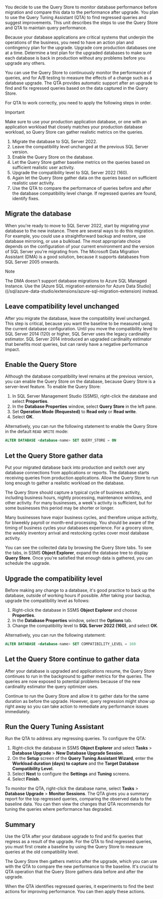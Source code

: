 You decide to use the Query Store to monitor database performance before migration and compare this data to the performance after upgrade. You plan to use the Query Tuning Assistant (QTA) to find regressed queries and suggest improvements. This unit describes the steps to use the Query Store and QTA to maintain query performance.

Because your database applications are critical systems that underpin the operations of the business, you need to have an action plan and contingency plan for the upgrade. Upgrade core production databases one at a time. Determine a test plan for the upgraded databases to make sure each database is back in production without any problems before you upgrade any others. 

You can use the Query Store to continuously monitor the performance of queries, and for A/B testing to measure the effects of a change such as a database upgrade. The QTA provides automatic support after an upgrade to find and fix regressed queries based on the data captured in the Query Store.

For QTA to work correctly, you need to apply the following steps in order.

> [!IMPORTANT]
> Make sure to use your production application database, or one with an application workload that closely matches your production database workload, so Query Store can gather realistic metrics on the queries.

1. Migrate the database to SQL Server 2022.
1. Leave the compatibility level unchanged at the previous SQL Server version.
1. Enable the Query Store on the database.
1. Let the Query Store gather baseline metrics on the queries based on sufficient realistic user activity.
1. Upgrade the compatibility level to SQL Server 2022 (160).
1. Again let the Query Store gather data on the queries based on sufficient realistic user activity.
1. Use the QTA to compare the performance of queries before and after the database compatibility level change. If regressed queries are found, identify fixes.

## Migrate the database

When you're ready to move to SQL Server 2022, start by migrating your database to the new instance. There are several ways to do this migration. For example, you could use a straightforward backup and restore, use database mirroring, or use a bulkload. The most appropriate choice depends on the configuration of your current environment and the version of SQL Server you're migrating from. The Microsoft Data Migration Assistant (DMA) is a good solution, because it supports databases from SQL Server 2005 onwards.

>[!NOTE]
>The DMA doesn't support database migrations to Azure SQL Managed Instance. Use the [Azure SQL migration extension for Azure Data Studio]((/sql/azure-data-studio/extensions/azure-sql-migration-extension) instead.

## Leave compatibility level unchanged

After you migrate the database, leave the compatibility level unchanged. This step is critical, because you want the baseline to be measured using the current database configuration. Until you move the compatibility level to SQL Server 2014 (120) or higher, SQL Server uses the legacy cardinality estimator. SQL Server 2014 introduced an upgraded cardinality estimator that benefits most queries, but can rarely have a negative performance impact.

## Enable the Query Store

Although the database compatibility level remains at the previous version, you can enable the Query Store on the database, because Query Store is a server-level feature. To enable the Query Store:

1. In SQL Server Management Studio (SSMS), right-click the database and select **Properties**.
1. In the **Database Properties** window, select **Query Store** in the left pane.
1. Set **Operation Mode (Requested)** to **Read only** or **Read write**.
1. Select **OK**.

Alternatively, you can run the following statement to enable the Query Store in the default `READ WRITE` mode:

```sql
ALTER DATABASE <database-name> SET QUERY_STORE = ON
```

## Let the Query Store gather data

Put your migrated database back into production and switch over any database connections from applications or reports. The database starts receiving queries from production applications. Allow the Query Store to run long enough to gather a realistic workload on the database.

The Query Store should capture a typical cycle of business activity, including business hours, nightly processing, maintenance windows, and other activity. For many businesses, a week's activity is sufficient, but for some businesses this period may be shorter or longer.

Many businesses have major business cycles, and therefore unique activity, for biweekly payroll or month-end processing. You should be aware of the timing of business cycles your databases experience. For a grocery store, the weekly inventory arrival and restocking cycles cover most database activity.

You can see the collected data by browsing the Query Store tabs. To see the tabs, in SSMS **Object Explorer**, expand the database tree to display **Query Store**. Once you're satisfied that enough data is gathered, you can schedule the upgrade.

## Upgrade the compatibility level

Before making any change to a database, it's good practice to back up the database, outside of working hours if possible. After taking your backup, upgrade the compatibility level as follows:

1. Right-click the database in SSMS **Object Explorer** and choose **Properties**.
1. In the **Database Properties** window, select the **Options** tab.
1. Change the compatibility level to **SQL Server 2022 (160)**, and select **OK**.

Alternatively, you can run the following statement:

```sql
ALTER DATABASE <database-name> SET COMPATIBILITY_LEVEL = 160
```

## Let the Query Store continue to gather data

After your database is upgraded and applications resume, the Query Store continues to run in the background to gather metrics for the queries. The queries are now exposed to potential problems because of the new cardinality estimator the query optimizer uses.

Continue to run the Query Store and allow it to gather data for the same duration as before the upgrade. However, query regression might show up right away so you can take action to remediate any performance issues immediately.

## Run the Query Tuning Assistant

Run the QTA to address any regressing queries. To configure the QTA:

1. Right-click the database in SSMS **Object Explorer** and select **Tasks** > **Database Upgrade** > **New Database Upgrade Session**.
1. On the **Setup** screen of the **Query Tuning Assistant Wizard**, enter the **Workload duration (days) to capture** and the **Target Database Compatibility Level**.
1. Select **Next** to configure the **Settings** and **Tuning** screens.
1. Select **Finish**.

To monitor the QTA, right-click the database name, select **Tasks** > **Database Upgrade** > **Monitor Sessions**. The QTA gives you a summary report for the top regressed queries, comparing the observed data to the baseline data. You can then view the changes that QTA recommends for tuning the queries where performance has degraded.

## Summary

Use the QTA after your database upgrade to find and fix queries that regress as a result of the upgrade. For the QTA to find regressed queries, you must first create a baseline by using the Query Store to measure queries at the old compatibility level.

The Query Store then gathers metrics after the upgrade, which you can use with the QTA to compare the new performance to the baseline. It's crucial to QTA operation that the Query Store gathers data before and after the upgrade.

When the QTA identifies regressed queries, it experiments to find the best actions for improving performance. You can then apply these actions.
